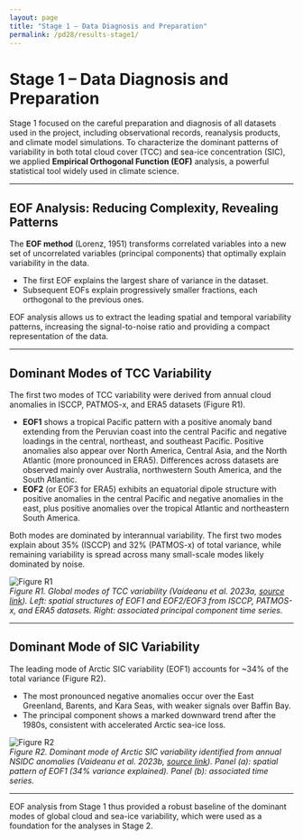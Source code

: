 ```yaml
---
layout: page
title: "Stage 1 – Data Diagnosis and Preparation"
permalink: /pd28/results-stage1/
---
```


# Stage 1 – Data Diagnosis and Preparation  

Stage 1 focused on the careful preparation and diagnosis of all datasets used in the project, including observational records, reanalysis products, and climate model simulations. To characterize the dominant patterns of variability in both total cloud cover (TCC) and sea-ice concentration (SIC), we applied **Empirical Orthogonal Function (EOF)** analysis, a powerful statistical tool widely used in climate science.

---

## EOF Analysis: Reducing Complexity, Revealing Patterns  

The **EOF method** (Lorenz, 1951) transforms correlated variables into a new set of uncorrelated variables (principal components) that optimally explain variability in the data.  
- The first EOF explains the largest share of variance in the dataset.  
- Subsequent EOFs explain progressively smaller fractions, each orthogonal to the previous ones.  

EOF analysis allows us to extract the leading spatial and temporal variability patterns, increasing the signal-to-noise ratio and providing a compact representation of the data.

---

## Dominant Modes of TCC Variability  

The first two modes of TCC variability were derived from annual cloud anomalies in ISCCP, PATMOS-x, and ERA5 datasets (Figure R1).  

- **EOF1** shows a tropical Pacific pattern with a positive anomaly band extending from the Peruvian coast into the central Pacific and negative loadings in the central, northeast, and southeast Pacific. Positive anomalies also appear over North America, Central Asia, and the North Atlantic (more pronounced in ERA5). Differences across datasets are observed mainly over Australia, northwestern South America, and the South Atlantic.  
- **EOF2** (or EOF3 for ERA5) exhibits an equatorial dipole structure with positive anomalies in the central Pacific and negative anomalies in the east, plus positive anomalies over the tropical Atlantic and northeastern South America.  

Both modes are dominated by interannual variability. The first two modes explain about 35% (ISCCP) and 32% (PATMOS-x) of total variance, while remaining variability is spread across many small-scale modes likely dominated by noise.

![Figure R1](/files/FigureR1.png)  
*Figure R1. Global modes of TCC variability (Vaideanu et al. 2023a, [source link](https://www.mdpi.com/2073-4433/14/3/456)). Left: spatial structures of EOF1 and EOF2/EOF3 from ISCCP, PATMOS-x, and ERA5 datasets. Right: associated principal component time series.*

---

## Dominant Mode of SIC Variability  

The leading mode of Arctic SIC variability (EOF1) accounts for ~34% of the total variance (Figure R2).  
- The most pronounced negative anomalies occur over the East Greenland, Barents, and Kara Seas, with weaker signals over Baffin Bay.  
- The principal component shows a marked downward trend after the 1980s, consistent with accelerated Arctic sea-ice loss.

![Figure R2](/files/FigureR2.png)  
*Figure R2. Dominant mode of Arctic SIC variability identified from annual NSIDC anomalies (Vaideanu et al. 2023b, [source link](https://doi.org/10.1371/journal.pone.0290437.g001)). Panel (a): spatial pattern of EOF1 (34% variance explained). Panel (b): associated time series.*

---

EOF analysis from Stage 1 thus provided a robust baseline of the dominant modes of global cloud and sea-ice variability, which were used as a foundation for the analyses in Stage 2.